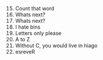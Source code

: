 15. Count that word
16. Whats next?
16. Whats next?
17. I hate bins
18. Letters only please
19. A to Z
20. Without C, you would live in hiago
21. esreveR
